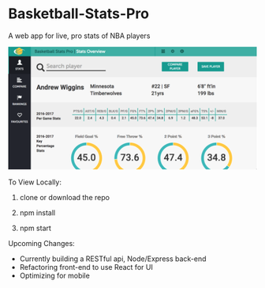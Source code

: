 # Basketball-Stats-Pro
A web app for live, pro stats of NBA players

![alt tag](https://github.com/Jaellen/Basketball-Stats-Pro/blob/master/src/img/screenshot.png)

To View Locally:

1) clone or download the repo

2) npm install

3) npm start

Upcoming Changes:
- Currently building a RESTful api, Node/Express back-end
- Refactoring front-end to use React for UI
- Optimizing for mobile


